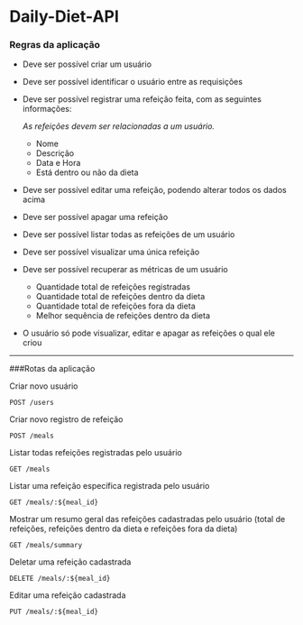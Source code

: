 # Daily-Diet-API

### Regras da aplicação

- Deve ser possível criar um usuário
- Deve ser possível identificar o usuário entre as requisições
- Deve ser possível registrar uma refeição feita, com as seguintes informações:
    
    *As refeições devem ser relacionadas a um usuário.*
    
    - Nome
    - Descrição
    - Data e Hora
    - Está dentro ou não da dieta
- Deve ser possível editar uma refeição, podendo alterar todos os dados acima
- Deve ser possível apagar uma refeição
- Deve ser possível listar todas as refeições de um usuário
- Deve ser possível visualizar uma única refeição
- Deve ser possível recuperar as métricas de um usuário
    - Quantidade total de refeições registradas
    - Quantidade total de refeições dentro da dieta
    - Quantidade total de refeições fora da dieta
    - Melhor sequência de refeições dentro da dieta
- O usuário só pode visualizar, editar e apagar as refeições o qual ele criou

---

###Rotas da aplicação

Criar novo usuário
```
POST /users
```
Criar novo registro de refeição
```
POST /meals
```
Listar todas refeições registradas pelo usuário
```
GET /meals
```
Listar uma refeição específica registrada pelo usuário
```
GET /meals/:${meal_id}
```
Mostrar um resumo geral das refeições cadastradas pelo usuário (total de refeições, refeições dentro da dieta e refeições fora da dieta)
```
GET /meals/summary
```
Deletar uma refeição cadastrada
```
DELETE /meals/:${meal_id}
```
Editar uma refeição cadastrada
```
PUT /meals/:${meal_id}
```